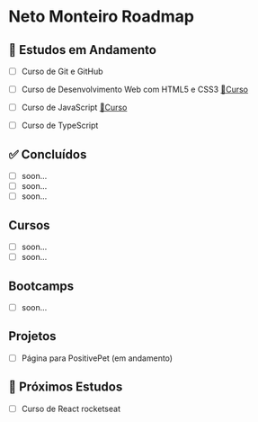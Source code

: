 # Neto Monteiro Roadmap


## 📑 Estudos em Andamento
- [ ] Curso de Git e GitHub
- [ ] Curso de Desenvolvimento Web com HTML5 e CSS3 [🔗Curso](https://alunos.b7web.com.br/curso/html5-e-css3/)
- [ ] Curso de JavaScript  [🔗Curso](https://alunos.b7web.com.br/curso/javascript)
- [ ] Curso de TypeScript 


## ✅ Concluídos
- [ ] soon...
- [ ] soon...
- [ ] soon...

## Cursos
- [ ] soon...
- [ ] soon...

## Bootcamps
- [ ] soon...

## Projetos
- [ ] Página para PositivePet (em andamento)

## 🎯 Próximos Estudos
- [ ] Curso de React rocketseat
